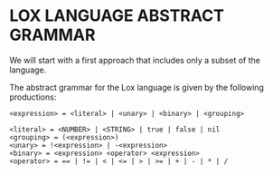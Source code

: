 # LOX LANGUAGE ABSTRACT GRAMMAR

We will start with a first approach that includes only a subset of the language.

The abstract grammar for the Lox language is given by the following productions:

```
<expression> = <literal> | <unary> | <binary> | <grouping>

<literal> = <NUMBER> | <STRING> | true | false | nil
<grouping> = (<expression>)
<unary> = !<expression> | -<expression>
<binary> = <expression> <operator> <expression>
<operator> = == | != | < | <= | > | >= | + | - | * | /
```

